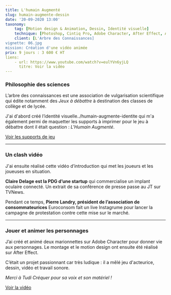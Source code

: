 ```yaml
---
title: L'humain Augmenté
slug: humain-augmente-dessin
date: '20-09-2020 13:00'
taxonomy:
    tag: [Motion design & Animation, Dessin, Identité visuelle]
    technique: [Photoshop, Cintiq Pro, Adobe Character, After Effect, Audacity]
    client: [L'Arbre des Connaissances]
vignette: 06.jpg
mission: Création d'une vidéo animée
prix: 9 jours : 3 600 € HT
liens:
    - url: https://www.youtube.com/watch?v=eulYVn6yjLQ
      titre: Voir la vidéo
---
```



### Philosophie des sciences

L’arbre des connaissances est une association de vulgarisation scientifique qui édite notamment des *Jeux à débattre* à destination des classes de collège et de lycée.

J'ai d'abord créé l’identité visuelle../humain-augmente-identite qui m'a également permi de maquetter les supports à imprimer pour le jeu à débattre dont il était question : *L'Humain Augmenté*.

<a class="bouton" href="../portfolio/humain-augmente-identite">Voir les supports de jeu</a>

---

### Un clash vidéo

J'ai ensuite réalisé cette vidéo d’introduction qui met les joueurs et les joueuses en situation.

**Claire Delage est la PDG d’une startup** qui commercialise un implant oculaire connecté. Un extrait de sa conférence de presse passe au JT sur TVNews.

Pendant ce temps, **Pierre Landry, président de l’association de consommateurices** Euroconsom fait un live Instagrume pour lancer la campagne de protestation contre cette mise sur le marché.

---

### Jouer et animer les personnages

J’ai créé et animé deux marionnettes sur Adobe Character pour donner vie aux personnages. Le montage et le motion design ont ensuite été réalisé sur After Effect.

C’était un projet passionnant car très ludique : il a mêlé jeu d'acteurice, dessin, vidéo et travail sonore.

*Merci à Tudi Créquer pour sa voix et son matériel !*

<a class="bouton" href="https://www.youtube.com/watch?v=eulYVn6yjLQ">Voir la vidéo</a>